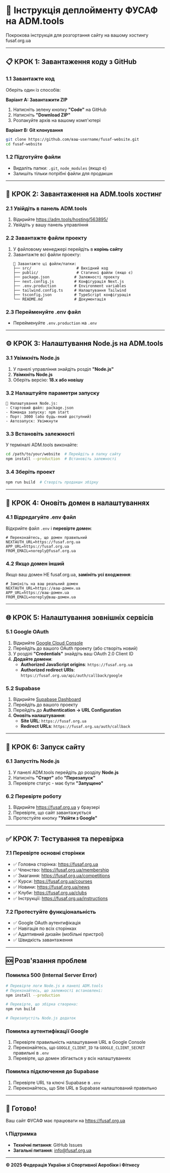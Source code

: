 # 🚀 Інструкція деплойменту ФУСАФ на ADM.tools

Покрокова інструкція для розгортання сайту на вашому хостингу fusaf.org.ua

---

## 📋 КРОК 1: Завантаження коду з GitHub

### 1.1 Завантажте код
Оберіть один із способів:

**Варіант A: Завантажити ZIP**
1. Натисніть зелену кнопку **"Code"** на GitHub
2. Натисніть **"Download ZIP"**
3. Розпакуйте архів на вашому комп'ютері

**Варіант B: Git клонування**
```bash
git clone https://github.com/ваш-username/fusaf-website.git
cd fusaf-website
```

### 1.2 Підготуйте файли
- Видаліть папки: `.git`, `node_modules` (якщо є)
- Залишіть тільки потрібні файли для продакшн

---

## 📂 КРОК 2: Завантаження на ADM.tools хостинг

### 2.1 Увійдіть в панель ADM.tools
1. Відкрийте https://adm.tools/hosting/563895/
2. Увійдіть у вашу панель управління

### 2.2 Завантажте файли проекту
1. У файловому менеджері перейдіть в **корінь сайту**
2. Завантажте всі файли проекту:
   ```
   📁 Завантажте ці файли/папки:
   ├── src/                    # Вихідний код
   ├── public/                 # Статичні файли (якщо є)
   ├── package.json           # Залежності проекту
   ├── next.config.js         # Конфігурація Next.js
   ├── .env.production        # Environment variables
   ├── tailwind.config.ts     # Налаштування Tailwind
   ├── tsconfig.json          # TypeScript конфігурація
   └── README.md              # Документація
   ```

### 2.3 Перейменуйте .env файл
- Перейменуйте `.env.production` на `.env`

---

## ⚙️ КРОК 3: Налаштування Node.js на ADM.tools

### 3.1 Увімкніть Node.js
1. У панелі управління знайдіть розділ **"Node.js"**
2. **Увімкніть Node.js**
3. Оберіть версію: **18.x або новішу**

### 3.2 Налаштуйте параметри запуску
```
📝 Налаштування Node.js:
- Стартовий файл: package.json
- Команда запуску: npm start
- Порт: 3000 (або будь-який доступний)
- Автозапуск: Увімкнути
```

### 3.3 Встановіть залежності
У терміналі ADM.tools виконайте:
```bash
cd /path/to/your/website  # Перейдіть в папку сайту
npm install --production  # Встановіть залежності
```

### 3.4 Зберіть проект
```bash
npm run build  # Створіть продакшн збірку
```

---

## 🔧 КРОК 4: Оновіть домен в налаштуваннях

### 4.1 Відредагуйте .env файл
Відкрийте файл `.env` і **перевірте домен**:
```env
# Переконайтесь, що домен правильний
NEXTAUTH_URL=https://fusaf.org.ua
APP_URL=https://fusaf.org.ua
FROM_EMAIL=noreply@fusaf.org.ua
```

### 4.2 Якщо домен інший
Якщо ваш домен НЕ fusaf.org.ua, **замініть усі входження**:
```env
# Замініть на ваш реальний домен
NEXTAUTH_URL=https://ваш-домен.ua
APP_URL=https://ваш-домен.ua
FROM_EMAIL=noreply@ваш-домен.ua
```

---

## 🌐 КРОК 5: Налаштування зовнішніх сервісів

### 5.1 Google OAuth
1. Відкрийте [Google Cloud Console](https://console.cloud.google.com)
2. Перейдіть до вашого OAuth проекту (або створіть новий)
3. У розділі **"Credentials"** знайдіть ваш OAuth 2.0 Client ID
4. **Додайте домени**:
   - **Authorized JavaScript origins**: `https://fusaf.org.ua`
   - **Authorized redirect URIs**: `https://fusaf.org.ua/api/auth/callback/google`

### 5.2 Supabase
1. Відкрийте [Supabase Dashboard](https://supabase.com/dashboard)
2. Перейдіть до вашого проекту
3. Перейдіть до **Authentication → URL Configuration**
4. **Оновіть налаштування**:
   - **Site URL**: `https://fusaf.org.ua`
   - **Redirect URLs**: `https://fusaf.org.ua/auth/callback`

---

## 🚀 КРОК 6: Запуск сайту

### 6.1 Запустіть Node.js
1. У панелі ADM.tools перейдіть до розділу **Node.js**
2. Натисніть **"Старт"** або **"Перезапуск"**
3. Перевірте статус - має бути **"Запущено"**

### 6.2 Перевірте роботу
1. Відкрийте https://fusaf.org.ua у браузері
2. Перевірте, що сайт завантажується
3. Протестуйте кнопку **"Увійти з Google"**

---

## ✅ КРОК 7: Тестування та перевірка

### 7.1 Перевірте основні сторінки
- ✅ Головна сторінка: https://fusaf.org.ua
- ✅ Членство: https://fusaf.org.ua/membership
- ✅ Змагання: https://fusaf.org.ua/competitions
- ✅ Курси: https://fusaf.org.ua/courses
- ✅ Новини: https://fusaf.org.ua/news
- ✅ Клуби: https://fusaf.org.ua/clubs
- ✅ Інструкції: https://fusaf.org.ua/instructions

### 7.2 Протестуйте функціональність
- ✅ Google OAuth аутентифікація
- ✅ Навігація по всіх сторінках
- ✅ Адаптивний дизайн (мобільні пристрої)
- ✅ Швидкість завантаження

---

## 🆘 Розв'язання проблем

### Помилка 500 (Internal Server Error)
```bash
# Перевірте логи Node.js в панелі ADM.tools
# Переконайтесь, що залежності встановлені:
npm install --production

# Перевірте, що збірка створена:
npm run build

# Перезапустіть Node.js додаток
```

### Помилка аутентифікації Google
1. Перевірте правильність налаштування URL в Google Console
2. Переконайтесь, що `GOOGLE_CLIENT_ID` та `GOOGLE_CLIENT_SECRET` правильні в `.env`
3. Перевірте, що домен збігається у всіх налаштуваннях

### Помилка підключення до Supabase
1. Перевірте URL та ключі Supabase в `.env`
2. Переконайтесь, що Site URL в Supabase налаштований правильно

---

## 🎉 Готово!

Ваш сайт ФУСАФ має працювати на https://fusaf.org.ua

### 📞 Підтримка
- **Технічні питання**: GitHub Issues
- **Загальні питання**: info@fusaf.org.ua

---

**© 2025 Федерація України зі Спортивної Аеробіки і Фітнесу**

